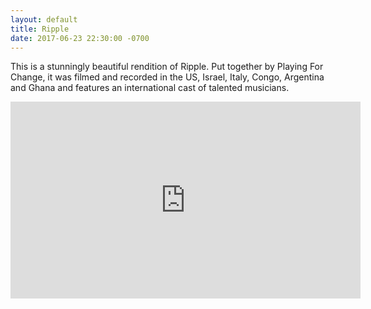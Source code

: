 ```yaml
---
layout: default
title: Ripple
date: 2017-06-23 22:30:00 -0700
---
```


This is a stunningly beautiful rendition of Ripple. Put together by Playing For Change, it was filmed and recorded in the US, Israel, Italy, Congo, Argentina and Ghana and features an international cast of talented musicians.

<iframe width="560" height="315" src="https://www.youtube.com/embed/MHo1fNnXFVU" frameborder="0" allowfullscreen>&emsp;</iframe>
